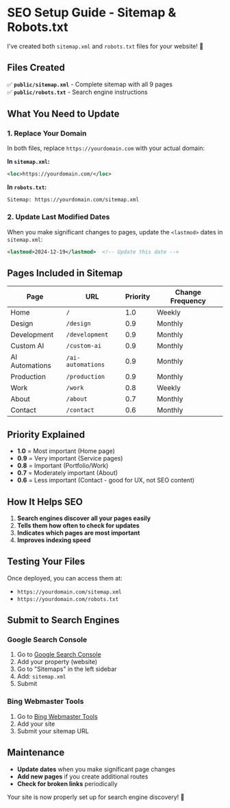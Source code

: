 # SEO Setup Guide - Sitemap & Robots.txt

I've created both `sitemap.xml` and `robots.txt` files for your website! 🎉

## Files Created

✅ **`public/sitemap.xml`** - Complete sitemap with all 9 pages  
✅ **`public/robots.txt`** - Search engine instructions

## What You Need to Update

### 1. Replace Your Domain
In both files, replace `https://yourdomain.com` with your actual domain:

**In `sitemap.xml`:**
```xml
<loc>https://yourdomain.com/</loc>
```

**In `robots.txt`:**
```
Sitemap: https://yourdomain.com/sitemap.xml
```

### 2. Update Last Modified Dates
When you make significant changes to pages, update the `<lastmod>` dates in `sitemap.xml`:

```xml
<lastmod>2024-12-19</lastmod>  <!-- Update this date -->
```

## Pages Included in Sitemap

| Page | URL | Priority | Change Frequency |
|------|-----|----------|------------------|
| Home | `/` | 1.0 | Weekly |
| Design | `/design` | 0.9 | Monthly |
| Development | `/development` | 0.9 | Monthly |
| Custom AI | `/custom-ai` | 0.9 | Monthly |
| AI Automations | `/ai-automations` | 0.9 | Monthly |
| Production | `/production` | 0.9 | Monthly |
| Work | `/work` | 0.8 | Weekly |
| About | `/about` | 0.7 | Monthly |
| Contact | `/contact` | 0.6 | Monthly |

## Priority Explained
- **1.0** = Most important (Home page)
- **0.9** = Very important (Service pages)  
- **0.8** = Important (Portfolio/Work)
- **0.7** = Moderately important (About)
- **0.6** = Less important (Contact - good for UX, not SEO content)

## How It Helps SEO

1. **Search engines discover all your pages easily**
2. **Tells them how often to check for updates**
3. **Indicates which pages are most important**
4. **Improves indexing speed**

## Testing Your Files

Once deployed, you can access them at:
- `https://yourdomain.com/sitemap.xml`
- `https://yourdomain.com/robots.txt`

## Submit to Search Engines

### Google Search Console
1. Go to [Google Search Console](https://search.google.com/search-console/)
2. Add your property (website)
3. Go to "Sitemaps" in the left sidebar
4. Add: `sitemap.xml`
5. Submit

### Bing Webmaster Tools
1. Go to [Bing Webmaster Tools](https://www.bing.com/webmasters/)
2. Add your site
3. Submit your sitemap URL

## Maintenance

- **Update dates** when you make significant page changes
- **Add new pages** if you create additional routes
- **Check for broken links** periodically

Your site is now properly set up for search engine discovery! 🚀 